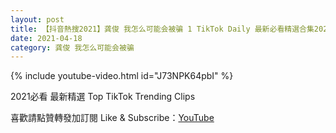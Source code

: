 ```yaml
---
layout: post
title: 【抖音熱搜2021】龚俊 我怎么可能会被骗 1 TikTok Daily 最新必看精選合集2021 04 18
date: 2021-04-18
category: 龚俊 我怎么可能会被骗
---
```


{% include youtube-video.html id="J73NPK64pbI" %}

2021必看 最新精選 Top TikTok Trending Clips

喜歡請點贊轉發加訂閱 Like & Subscribe：[YouTube](https://www.youtube.com/channel/UCAoR7VcanIPd04uEq_GIylA/videos)

